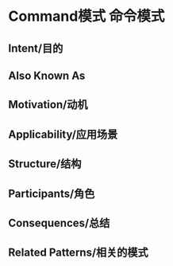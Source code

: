 # Command模式 命令模式

## Intent/目的



## Also Known As

## Motivation/动机

## Applicability/应用场景

## Structure/结构

## Participants/角色

## Consequences/总结

## Related Patterns/相关的模式